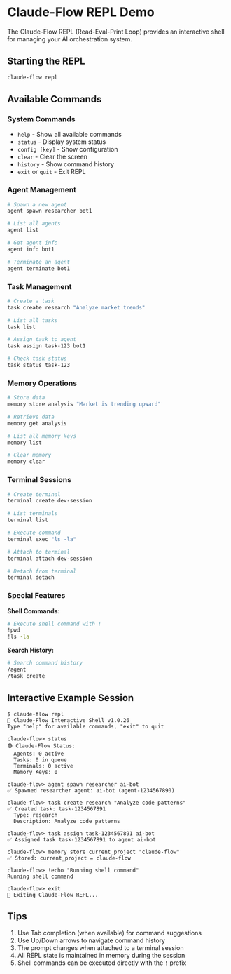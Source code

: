 # Claude-Flow REPL Demo

The Claude-Flow REPL (Read-Eval-Print Loop) provides an interactive shell for managing your AI orchestration system.

## Starting the REPL

```bash
claude-flow repl
```

## Available Commands

### System Commands
- `help` - Show all available commands
- `status` - Display system status
- `config [key]` - Show configuration
- `clear` - Clear the screen
- `history` - Show command history
- `exit` or `quit` - Exit REPL

### Agent Management
```bash
# Spawn a new agent
agent spawn researcher bot1

# List all agents
agent list

# Get agent info
agent info bot1

# Terminate an agent
agent terminate bot1
```

### Task Management
```bash
# Create a task
task create research "Analyze market trends"

# List all tasks
task list

# Assign task to agent
task assign task-123 bot1

# Check task status
task status task-123
```

### Memory Operations
```bash
# Store data
memory store analysis "Market is trending upward"

# Retrieve data
memory get analysis

# List all memory keys
memory list

# Clear memory
memory clear
```

### Terminal Sessions
```bash
# Create terminal
terminal create dev-session

# List terminals
terminal list

# Execute command
terminal exec "ls -la"

# Attach to terminal
terminal attach dev-session

# Detach from terminal
terminal detach
```

### Special Features

**Shell Commands:**
```bash
# Execute shell command with !
!pwd
!ls -la
```

**Search History:**
```bash
# Search command history
/agent
/task create
```

## Interactive Example Session

```
$ claude-flow repl
🧠 Claude-Flow Interactive Shell v1.0.26
Type "help" for available commands, "exit" to quit

claude-flow> status
🟢 Claude-Flow Status:
  Agents: 0 active
  Tasks: 0 in queue
  Terminals: 0 active
  Memory Keys: 0

claude-flow> agent spawn researcher ai-bot
✅ Spawned researcher agent: ai-bot (agent-1234567890)

claude-flow> task create research "Analyze code patterns"
✅ Created task: task-1234567891
  Type: research
  Description: Analyze code patterns

claude-flow> task assign task-1234567891 ai-bot
✅ Assigned task task-1234567891 to agent ai-bot

claude-flow> memory store current_project "claude-flow"
✅ Stored: current_project = claude-flow

claude-flow> !echo "Running shell command"
Running shell command

claude-flow> exit
👋 Exiting Claude-Flow REPL...
```

## Tips

1. Use Tab completion (when available) for command suggestions
2. Use Up/Down arrows to navigate command history
3. The prompt changes when attached to a terminal session
4. All REPL state is maintained in memory during the session
5. Shell commands can be executed directly with the `!` prefix